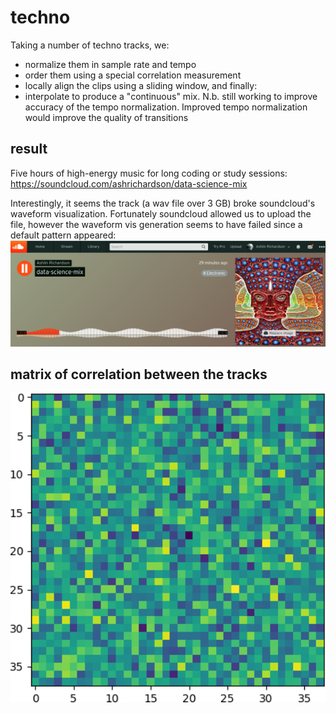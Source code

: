 # techno
Taking a number of techno tracks, we:
* normalize them in sample rate and tempo
* order them using a special correlation measurement
* locally align the clips using a sliding window, and finally:
* interpolate to produce a "continuous" mix. N.b. still working to improve accuracy of the tempo normalization. Improved tempo normalization would improve the quality of transitions

## result
Five hours of high-energy music for long coding or study sessions:
https://soundcloud.com/ashrichardson/data-science-mix

Interestingly, it seems the track (a wav file over 3 GB) broke soundcloud's waveform visualization. Fortunately soundcloud allowed us to upload the file, however the waveform vis generation seems to have failed since a default pattern appeared:
<img src="soundcloud.png" width="650">

## matrix of correlation between the tracks
<img src="grid.png" width="650">


